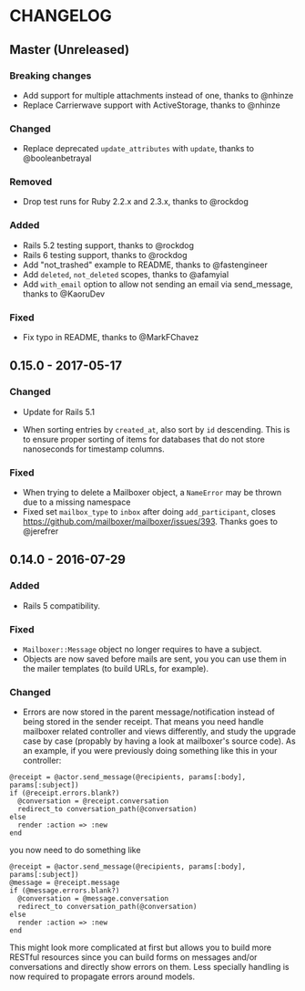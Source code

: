 # CHANGELOG

## Master (Unreleased)

### Breaking changes
* Add support for multiple attachments instead of one, thanks to @nhinze
* Replace Carrierwave support with ActiveStorage, thanks to @nhinze

### Changed

* Replace deprecated `update_attributes` with `update`, thanks to @booleanbetrayal

### Removed

* Drop test runs for Ruby 2.2.x and 2.3.x, thanks to @rockdog

### Added

* Rails 5.2 testing support, thanks to @rockdog
* Rails 6 testing support, thanks to @rockdog
* Add "not_trashed" example to README, thanks to @fastengineer
* Add `deleted`, `not_deleted` scopes, thanks to @afamyial
* Add `with_email` option to allow not sending an email via send_message, thanks to @KaoruDev

### Fixed

* Fix typo in README, thanks to @MarkFChavez

## 0.15.0 - 2017-05-17

### Changed

* Update for Rails 5.1

* When sorting entries by `created_at`, also sort by `id` descending. This
is to ensure proper sorting of items for databases that do not store
nanoseconds for timestamp columns.

### Fixed

* When trying to delete a Mailboxer object, a `NameError` may be thrown due
to a missing namespace
* Fixed set `mailbox_type` to `inbox` after doing `add_participant`, closes https://github.com/mailboxer/mailboxer/issues/393. Thanks goes to @jerefrer

## 0.14.0 - 2016-07-29

### Added

* Rails 5 compatibility.

### Fixed

* `Mailboxer::Message` object no longer requires to have a subject.
* Objects are now saved before mails are sent, you you can use them in the
mailer templates (to build URLs, for example).

### Changed

* Errors are now stored in the parent message/notification instead of being
stored in the sender receipt. That means you need handle mailboxer related
controller and views differently, and study the upgrade case by case (propably
by having a look at mailboxer's source code). As an example, if you were
previously doing something like this in your controller:

```
@receipt = @actor.send_message(@recipients, params[:body], params[:subject])
if (@receipt.errors.blank?)
  @conversation = @receipt.conversation
  redirect_to conversation_path(@conversation)
else
  render :action => :new
end
```

you now need to do something like

```
@receipt = @actor.send_message(@recipients, params[:body], params[:subject])
@message = @receipt.message
if (@message.errors.blank?)
  @conversation = @message.conversation
  redirect_to conversation_path(@conversation)
else
  render :action => :new
end
```

This might look more complicated at first but allows you to build more RESTful
resources since you can build forms on messages and/or conversations and
directly show errors on them. Less specially handling is now required to
propagate errors around models.
